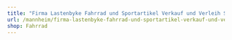 ```yaml
---
title: "Firma Lastenbyke Fahrrad und Sportartikel Verkauf und Verleih Schmellenkamp"
url: /mannheim/firma-lastenbyke-fahrrad-und-sportartikel-verkauf-und-verleih-schmellenkamp/
shop: Fahrrad
---
```

